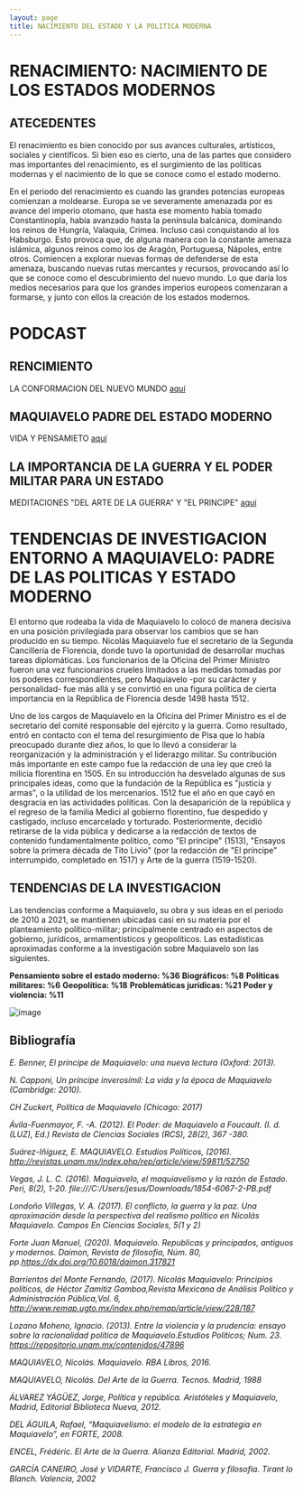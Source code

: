```yaml
---
layout: page
title: NACIMIENTO DEL ESTADO Y LA POLITICA MODERNA
---
```


#                                               RENACIMIENTO: NACIMIENTO DE LOS ESTADOS MODERNOS


## ATECEDENTES 

El renacimiento es bien conocido por sus avances culturales, artísticos, sociales y científicos. Si bien eso es cierto, una de las partes que considero mas importantes del renacimiento, es el surgimiento de las políticas modernas y el nacimiento de lo que se conoce como el estado moderno. 

En el periodo del renacimiento es cuando las grandes potencias europeas comienzan a moldearse. Europa se ve severamente amenazada por es avance del imperio otomano, que hasta ese momento había tomado Constantinopla, había avanzado hasta la península balcánica, dominando los reinos de Hungría, Valaquia, Crimea. Incluso casi conquistando al los Habsburgo. Esto provoca que, de alguna manera con la constante amenaza islámica, algunos reinos como los de Aragón, Portuguesa, Nápoles, entre otros. Comiencen a explorar nuevas formas de defenderse de esta amenaza, buscando nuevas rutas mercantes y recursos, provocando así lo que se conoce como el descubrimiento del nuevo mundo. Lo que daría los medios necesarios para que los grandes imperios europeos comenzaran a formarse, y junto con ellos la creación de los estados modernos. 


#                                                                 PODCAST

## RENCIMIENTO 
 LA CONFORMACION DEL NUEVO MUNDO
[aquí](https://drive.google.com/file/d/1QdPQFfIoXSRlcn6yIxmtvLmkNGe23lCz/view?usp=sharing)

## MAQUIAVELO PADRE DEL ESTADO MODERNO
 VIDA Y PENSAMIETO
[aquí](https://drive.google.com/file/d/1pbW9XZR7S2NxemgA2KVPFIYhzZL3Zmfn/view?usp=sharing)

## LA IMPORTANCIA DE LA GUERRA Y EL PODER MILITAR PARA UN ESTADO
 MEDITACIONES "DEL ARTE DE LA GUERRA" Y "EL PRINCIPE"
[aquí](https://drive.google.com/file/d/16WFBltTNDOmaILYf85PrVPb7chlX1QMA/view?usp=sharing)


# TENDENCIAS DE INVESTIGACION ENTORNO A MAQUIAVELO: PADRE DE LAS POLITICAS Y ESTADO MODERNO
 

El entorno que rodeaba la vida de Maquiavelo lo colocó de manera decisiva en una posición privilegiada para observar los cambios que se han producido en su tiempo. Nicolás Maquiavelo fue el secretario de la Segunda Cancillería de Florencia, donde tuvo la oportunidad de desarrollar muchas tareas diplomáticas. Los funcionarios de la Oficina del Primer Ministro fueron una vez funcionarios crueles limitados a las medidas tomadas por los poderes correspondientes, pero Maquiavelo -por su carácter y personalidad- fue más allá y se convirtió en una figura política de cierta importancia en la República de Florencia desde 1498 hasta 1512.

Uno de los cargos de Maquiavelo en la Oficina del Primer Ministro es el de secretario del comité responsable del ejército y la guerra. Como resultado, entró en contacto con el tema del resurgimiento de Pisa que lo había preocupado durante diez años, lo que lo llevó a considerar la reorganización y la administración y el liderazgo militar. Su contribución más importante en este campo fue la redacción de una ley que creó la milicia florentina en 1505. En su introducción ha desvelado algunas de sus principales ideas, como que la fundación de la República es "justicia y armas", o la utilidad de los mercenarios. 
1512 fue el año en que cayó en desgracia en las actividades políticas. Con la desaparición de la república y el regreso de la familia Medici al gobierno florentino, fue despedido y castigado, incluso encarcelado y torturado. Posteriormente, decidió retirarse de la vida pública y dedicarse a la redacción de textos de contenido fundamentalmente político, como "El príncipe" (1513), "Ensayos sobre la primera década de Tito Livio" (por la redacción de "El príncipe" interrumpido, completado en 1517) y Arte de la guerra (1519-1520).

## TENDENCIAS DE LA INVESTIGACION

Las tendencias conforme a Maquiavelo, su obra y sus ideas en el periodo de 2010 a 2021, se mantienen ubicadas casi en su materia por el planteamiento político-militar; principalmente centrado en aspectos de gobierno, jurídicos, armamentísticos y geopolíticos.
Las estadísticas aproximadas conforme a la investigación sobre Maquiavelo son las siguientes. 

**Pensamiento sobre el estado moderno: %36**
**Biográficos: %8**
**Políticas militares: %6**
**Geopolítica: %18**
**Problemáticas jurídicas: %21**
**Poder y violencia: %11**


![image](https://user-images.githubusercontent.com/87249018/125393013-ca9a1200-e36c-11eb-8ccc-6f10c8f0f8e3.png)

## Bibliografía

*E. Benner, El príncipe de Maquiavelo: una nueva lectura (Oxford: 2013).*

*N. Capponi, Un príncipe inverosímil: La vida y la época de Maquiavelo (Cambridge: 2010).*

*CH Zuckert, Política de Maquiavelo (Chicago: 2017)*

*Ávila-Fuenmayor, F. -A. (2012). El Poder: de Maquiavelo a Foucault. (I. d. (LUZ), Ed.) Revista de Ciencias Sociales (RCS), 28(2), 367 -380.*

*Suárez-Iñíguez, E. MAQUIAVELO. Estudios Políticos, (2016). http://revistas.unam.mx/index.php/rep/article/view/59811/52750*

*Vegas, J. L. C. (2016). Maquiavelo, el maquiavelismo y la razón de Estado. Peri, 8(2), 1-20. file:///C:/Users/jesus/Downloads/1854-6067-2-PB.pdf*

*Londoño Villegas, V. A. (2017). El conflicto, la guerra y la paz. Una aproximación desde la perspectiva del realismo político en Nicolás Maquiavelo. Campos En Ciencias Sociales, 5(1 y 2)*

*Forte Juan Manuel, (2020). Maquiavelo. Republicas y principados, antiguos y modernos. Daimon, Revista de filosofia, Núm. 80, pp.https://dx.doi.org/10.6018/daimon.317821* 

*Barrientos del Monte Fernando, (2017). Nicolás Maquiavelo: Principios políticos, de Héctor Zamitiz Gamboa,Revista Mexicana de Análisis Político y Administración Pública,Vol. 6, http://www.remap.ugto.mx/index.php/remap/article/view/228/187*

*Lozano Moheno, Ignacio. (2013). Entre la violencia y la prudencia: ensayo sobre la racionalidad política de Maquiavelo.Estudios Políticos; Num. 23. https://repositorio.unam.mx/contenidos/47896* 

*MAQUIAVELO, Nicolás. Maquiavelo. RBA Libros, 2016.*

*MAQUIAVELO, Nicolás. Del Arte de la Guerra. Tecnos. Madrid, 1988*

*ÁLVAREZ YÁGÜEZ, Jorge, Política y república. Aristóteles y Maquiavelo, Madrid, Editorial Biblioteca Nueva, 2012.*

*DEL ÁGUILA, Rafael, “Maquiavelismo: el modelo de la estrategia en Maquiavelo”, en FORTE, 2008.*

*ENCEL, Frédéric. El Arte de la Guerra. Alianza Editorial. Madrid, 2002.* 

*GARCÍA CANEIRO, José y VIDARTE, Francisco J. Guerra y filosofía. Tirant lo Blanch. Valencia, 2002*

